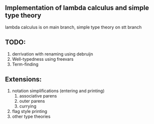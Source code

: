 Implementation of lambda calculus and simple type theory
--------------------------------------------------------
lambda calculus is on main branch, simple type theory on stt branch

## TODO:
1. derrivation with renaming using debruijn
1. Well-typedness using freevars
1. Term-finding

## Extensions:
1. notation simplifications (entering and printing)
   1. associative parens
   1. outer parens
   1. currying
1. flag style printing
1. other type theories
